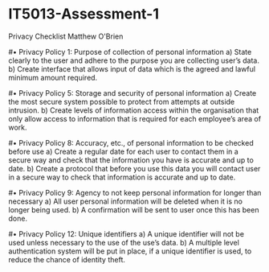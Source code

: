 # IT5013-Assessment-1
Privacy Checklist Matthew O'Brien

#•	Privacy Policy 1: Purpose of collection of personal information
a) State clearly to the user and adhere to the purpose you are collecting user’s data.
b) Create interface that allows input of data which is the agreed and lawful minimum amount required.

#•	Privacy Policy 5: Storage and security of personal information
a) Create the most secure system possible to protect from attempts at outside intrusion.
b) Create levels of information access within the organisation that only allow access to information that is required for each employee’s area of work.

#•	Privacy Policy 8: Accuracy, etc., of personal information to be checked before use
a) Create a regular date for each user to contact them in a secure way and check that the information you have is accurate and up to date.
b) Create a protocol that before you use this data you will contact user in a secure way to check that information is accurate and up to date. 

#•	Privacy Policy 9: Agency to not keep personal information for longer than necessary
a) All user personal information will be deleted when it is no longer being used.
b) A confirmation will be sent to user once this has been done.

#•	Privacy Policy 12: Unique identifiers
a) A unique identifier will not be used unless necessary to the use of the use’s data.
b) A multiple level authentication system will be put in place, if a unique identifier is used, to reduce the chance of identity theft.

